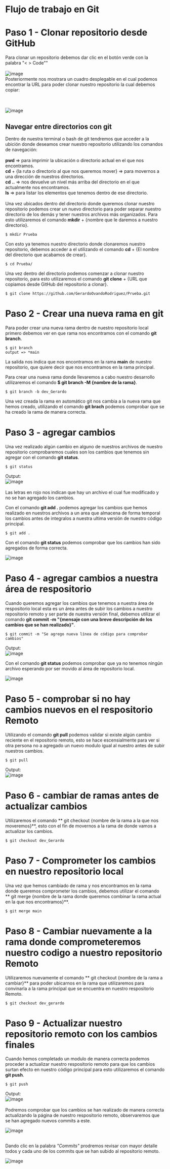 # Flujo de trabajo en Git

# Paso 1 - Clonar repositorio desde GitHub
Para clonar un repositorio debemos dar clic en el botón verde con la palabra "< > Code"" </br></br> ![image](https://github.com/user-attachments/assets/264bd18d-7f8e-46a7-b135-00620209cd54)</br>
Posteriormente nos mostrara un cuadro desplegable en el cual podemos encontrar la URL para poder clonar nuestro repositorio la cual debemos copiar: 

</br></br> ![image](https://github.com/user-attachments/assets/e935c1c3-faf9-45da-9731-28b2337fb768) </br>
## Navegar entre directorios con git
Dentro de nuestra terminal o bash de git tendremos que acceder a la ubición donde deseamos crear nuestro repositorio utilizando los comandos de navegación:</br>
</br>**pwd** => para imprimir la ubicación o directorio actual en el que nos encontramos.
</br> **cd** + {la ruta o directorio al que nos queremos mover} => para movernos a una dirección de nuestros directorios.
</br> **cd ..** => nos devuelve un nivel más arriba del directorio en el que actualmente nos encontramos.
</br> **ls** => para listar los elementos que tenemos dentro de ese directorio.</br>
</br> Una vez ubicados dentro del directorio donde queremos clonar nuestro repositorio podemos crear un nuevo directorio para poder separar nuestro directorio de los demás y tener nuestros archivos más organizados. Para esto utilizaremos el comando **mkdir** + {nombre que le daremos a nuestro directorio}.
```
$ mkdir Prueba
```
Con esto ya tenemos nuestro directorio donde clonaremos nuestro repositorio, debemos acceder a el utilizando el comando **cd** + {El nombre del directorio que acabamos de crear}.
```
$ cd Prueba/
```
Una vez dentro del directorio podemos comenzar a clonar nuestro repositorio, para esto utilizaremos el comando **git clone** + {URL que copiamos desde GitHub del repositorio a clonar}.
```
$ git clone https://github.com/GerardoOvandoRodriguez/Prueba.git
```
# Paso 2 - Crear una nueva rama en git
Para poder crear una nueva rama dentro de nuestro repositorio local primero debemos ver en que rama nos encontramos con el comando **git branch**.
```
$ git branch
output => *main
```
La salida nos indica que nos encontramos en la rama **main** de nuestro repositorio, que quiere decir que nos encontramos en la rama principal.

Para crear una nueva rama donde llevaremos a cabo nuestro desarrollo utilizaremos el comando **$ git branch -M {nombre de la rama}**.
```
$ git branch -b dev_Gerardo
```
Una vez creada la rama en automático git nos cambia a la nueva rama que hemos creado, utilizando el comando **git brach** podemos comprobar que se ha creado la rama de manera correcta.

# Paso 3 - agregar cambios
Una vez realizado algún cambio en alguno de nuestros archivos de nuestro repositorio comprobaremos cuales son los cambios que tenemos sin agregar con el comando **git status**.
```
$ git status
```
Output: </br>
![image](https://github.com/user-attachments/assets/bc1b2135-44c6-4441-88e9-5dd6567e9d11)</br></br>
Las letras en rojo nos indican que hay un archivo el cual fue modificado y no se han agregado los cambios.

Con el comando **git add .** podemos agregar los cambios que hemos realizado en nuestros archivos a un area que almacena de forma temporal los cambios antes de integralos a nuestra ultima versión de nuestro código principal.
```
$ git add .
```

Con el comando **git status** podemos comprobar que los cambios han sido agregados de forma correcta.

![image](https://github.com/user-attachments/assets/fa1d4ab1-cd42-40dc-914c-526b8a59216b)
# Paso 4 - agregar cambios a nuestra área de respositorio
Cuando queremos agregar los cambios que tenemos a nuestra área de respositorio local esta es un área antes de subir los cambios a nuestro repositorio remoto y ser parte de nuestra versión final, debemos utilizar el comando **git commit -m "{mensaje con una breve descripción de los cambios que se han realizado}"**.
```
$ git commit -m "Se agrego nueva línea de código para comprobar cambios"
```
Output:</br>
![image](https://github.com/user-attachments/assets/48a5b91a-b059-415d-b7d8-ea83e531e3c1) </br>

Con el comando **git status** podemos comprobar que ya no tenemos ningún archivo esperando por ser movido al área de repositorio local.

![image](https://github.com/user-attachments/assets/21ab2b5e-bece-4750-9f3e-39587858385d)

# Paso 5 - comprobar si no hay cambios nuevos en el respositorio Remoto
Utilizando el comando **git pull** podemos validar si existe algún cambio reciente en el repositorio remoto, esto se hace escensialmente para ver si otra persona no a agregado un nuevo modulo igual al nuestro antes de subir nuestros cambios.
```
$ git pull
```
Output: </br>
![image](https://github.com/user-attachments/assets/eaf3fc64-48b7-4bdd-bdd1-c1ac961120ae)

# Paso 6 - cambiar de ramas antes de actualizar cambios

Utilizaremos el comando ** git checkout {nombre de la rama a la que nos moveremos}**, esto con el fin de movernos a la rama de donde vamos a actualizar los cambios.
```
$ git checkout dev_Gerardo
```
# Paso 7 - Comprometer los cambios en nuestro repositorio local
Una vez que hemos cambiado de rama y nos encontramos en la rama donde queremos comprometer los cambios, debemos utilizar el comando ** git merge {nombre de la rama donde queremos combinar la rama actual en la que nos encontramos}**.
```
$ git merge main
```
# Paso 8 - Cambiar nuevamente a la rama donde comprometeremos nuestro codigo a nuestro repositorio Remoto
Utilizaremos nuevamente el comando ** git checkout {nombre de la rama a cambiar}** para poder ubicarnos en la rama que utilizaremos para convinarla a la rama principal que se encuentra en nuestro respositorio Remoto.
```
$ git checkout dev_gerardo
```
# Paso 9 - Actualizar nuestro repositorio remoto con los cambios finales
Cuando hemos completado un modulo de manera correcta podemos proceder a actualizar nuestro respositorio remoto para que los cambios surtan efecto en nuestro código principal para esto utilizaremos el comando **git push**.
```
$ git push
```
Output: </br>
![image](https://github.com/user-attachments/assets/cba8643f-ebd3-4180-9030-fb51def67ace)</br></br>
Podremos comprobar que los cambios se han realizado de manera correcta actualizando la página de nuestro respositorio remoto, observaremos que se han agregado nuevos commits a este.

![image](https://github.com/user-attachments/assets/5277a0c5-ccaf-44f5-93af-ee6d2d96c608)</br></br>

Dando clic en la palabra *"Commits"* prodremos revisar con mayor detalle todos y cada uno de los commits que se han subido al repositorio remoto.

![image](https://github.com/user-attachments/assets/bcd8b2e4-d5b6-4a4a-acb7-8e4b12d1e118)





